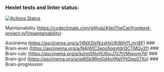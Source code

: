 ### Hexlet tests and linter status:

[![Actions Status](https://github.com/A1exTheCat/frontend-project-lvl1/workflows/hexlet-check/badge.svg)](https://github.com/A1exTheCat/frontend-project-lvl1/actions)

Maintainability
(https://codeclimate.com/github/A1exTheCat/frontend-project-lvl1/maintainability)

Asciinema
(https://asciinema.org/a/14NX2IxfkzsHxUKWiH7Lmrj8F) ### Brain-even
(https://asciinema.org/a/N4jWIC2eoo5ggvtdrQCTMQy2f) ### Brain-calc
(https://asciinema.org/a/kzrm5NyHU0ioJ7z7tVMxpvm7d) ### Brain-gcd
(https://asciinema.org/a/wl6Sk9RmGd4oXKeFPtOppS7Xo) ### Brain-progression